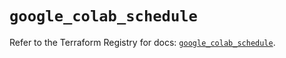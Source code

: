 # `google_colab_schedule`

Refer to the Terraform Registry for docs: [`google_colab_schedule`](https://registry.terraform.io/providers/hashicorp/google/6.36.0/docs/resources/colab_schedule).
